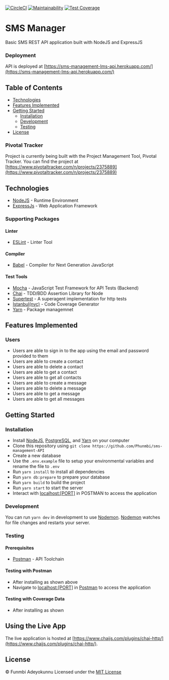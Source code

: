 [![CircleCI](https://circleci.com/gh/Phunmbi/sms-management-API.svg?style=svg)](https://circleci.com/gh/Phunmbi/sms-management-API) [![Maintainability](https://api.codeclimate.com/v1/badges/37768409d26eb4d278c7/maintainability)](https://codeclimate.com/github/Phunmbi/sms-management-API/maintainability) [![Test Coverage](https://api.codeclimate.com/v1/badges/37768409d26eb4d278c7/test_coverage)](https://codeclimate.com/github/Phunmbi/sms-management-API/test_coverage)

# SMS Manager
Basic SMS REST API application built with NodeJS and ExpressJS


### Deployment
API is deployed at [https://sms-management-lms-api.herokuapp.com/](https://sms-management-lms-api.herokuapp.com/)

## Table of Contents
* [Technologies](#technologies)
* [Features Implemented](#features-implemented)
* [Getting Started](#getting-started)
  * [Installation](#installation)
  * [Development](#development)
  * [Testing](#testing)
* [License](#license)
### Pivotal Tracker
Project is currently being built with the Project Management Tool, Pivotal Tracker.
You can find the project at [https://www.pivotaltracker.com/n/projects/2375889](https://www.pivotaltracker.com/n/projects/2375889)
## Technologies
* [NodeJS](https://nodejs.org/) - Runtime Environment
* [ExpressJs](https://expressjs.com/) - Web Application Framework
### Supporting Packages
#### Linter
* [ESLint](https://eslint.org/) - Linter Tool
#### Compiler
* [Babel](https://eslint.org/) - Compiler for Next Generation JavaScript
#### Test Tools
* [Mocha](https://mochajs.org/) - JavaScript Test Framework for API Tests (Backend)
* [Chai](http://chaijs.com/) - TDD/BDD Assertion Library for Node
* [Supertest](https://www.npmjs.com/package/supertest) - A superagent implementation for http tests
* [Istanbul(nyc)](https://istanbul.js.org/) - Code Coverage Generator
* [Yarn](https://yarnpkg.org/) - Package managemnet
## Features Implemented
### Users
* Users are able to sign in to the app using the email and password provided to them
* Users are able to create a contact
* Users are able to delete a contact
* Users are able to get a contact
* Users are able to get all contacts
* Users are able to create a message
* Users are able to delete a message
* Users are able to get a message
* Users are able to get all messages
## Getting Started
### Installation
* Install [NodeJS](https://nodejs.org/), [PostgreSQL](https://www.postgresql.org/), and [Yarn](https://www.yarnpkg.org/) on your computer
* Clone this repository using `git clone https://github.com/Phunmbi/sms-management-API`
* Create a new database
* Use the `.env.example` file to setup your environmental variables and rename the file to `.env`
* Run `yarn install` to install all dependencies
* Run `yarn db:prepare` to prepare your database
* Run `yarn build` to build the project
* Run `yarn start` to start the server
* Interact with [localhost:[PORT]](http://localhost:[PORT]/) in POSTMAN to access the application
### Development
You can run `yarn dev` in development to use [Nodemon](https://nodemon.io/).
[Nodemon](https://nodemon.io/) watches for file changes and restarts your server.
### Testing
#### Prerequisites
* [Postman](https://getpostman.com/) - API Toolchain
#### Testing with Postman
* After installing as shown above
* Navigate to [localhost:[PORT]](http://localhost:[PORT]/) in [Postman](https://getpostman.com/) to access the application
#### Testing with Coverage Data
* After installing as shown
## Using the Live App
The live application is hosted at [https://www.chaijs.com/plugins/chai-http/](https://www.chaijs.com/plugins/chai-http/).
## License
&copy; Funmbi Adeyokunnu
Licensed under the [MIT License](https://github.com/Phunmbi/sms-management-API/blob/master/LICENSE)
